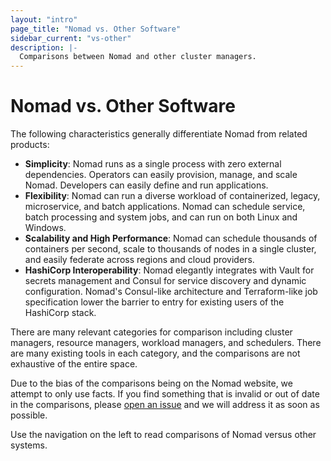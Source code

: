 ```yaml
---
layout: "intro"
page_title: "Nomad vs. Other Software"
sidebar_current: "vs-other"
description: |-
  Comparisons between Nomad and other cluster managers.
---
```


# Nomad vs. Other Software

The following characteristics generally differentiate Nomad from related products:

* **Simplicity**: Nomad runs as a single process with zero external dependencies. 
  Operators can easily provision, manage, and scale Nomad. Developers can easily 
  define and run applications.
* **Flexibility**: Nomad can run a diverse workload of containerized, legacy, 
  microservice, and batch applications. Nomad can schedule service, batch 
  processing and system jobs, and can run on both Linux and Windows.
* **Scalability and High Performance**: Nomad can schedule thousands of containers 
  per second, scale to thousands of nodes in a single cluster, and easily federate 
  across regions and cloud providers.
* **HashiCorp Interoperability**: Nomad elegantly integrates with Vault for secrets
  management and Consul for service discovery and dynamic configuration. Nomad's 
  Consul-like architecture and Terraform-like job specification lower the barrier 
  to entry for existing users of the HashiCorp stack.

There are many relevant categories for comparison including cluster managers, 
resource managers, workload managers, and schedulers. There are many existing 
tools in each category, and the comparisons are not exhaustive of the entire space.

Due to the bias of the comparisons being on the Nomad website, we attempt to only 
use facts. If you find something that is invalid or out of date in the comparisons, 
please [open an issue](https://github.com/hashicorp/nomad/issues) and we will 
address it as soon as possible.

Use the navigation on the left to read comparisons of Nomad versus other systems.
